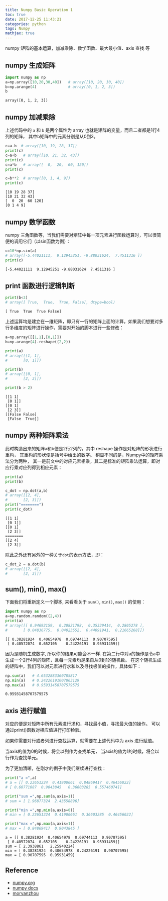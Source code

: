 ```yaml
---
title: Numpy Basic Operation 1 
toc: true
date: 2017-12-25 11:43:21
categories: python
tags: Numpy   
mathjax: true
---
```


numpy 矩阵的基本运算，加减乘除、数学函数、最大最小值、axis 查找 等

<!-- more -->

## numpy 生成矩阵

```python
import numpy as np
a=np.array([10,20,30,40])   # array([10, 20, 30, 40])
b=np.arange(4)              # array([0, 1, 2, 3])
b
```

    array([0, 1, 2, 3])

## numpy 加减乘除

上述代码中的 `a` 和 `b` 是两个属性为 array 也就是矩阵的变量，而且二者都是1行4列的矩阵， 其中b矩阵中的元素分别是从0到3。


```python
c=a-b  # array([10, 19, 28, 37])
print(c)
c=a+b   # array([10, 21, 32, 43])
print(c)
c=a*b   # array([  0,  20,  60, 120])
print(c)

c=b**2  # array([0, 1, 4, 9])
print(c)
```

    [10 19 28 37]
    [10 21 32 43]
    [  0  20  60 120]
    [0 1 4 9]


## numpy 数学函数

numpy 三角函数等，当我们需要对矩阵中每一项元素进行函数运算时，可以很简便的调用它们（以sin函数为例）：


```python
c=10*np.sin(a)  
# array([-5.44021111,  9.12945251, -9.88031624,  7.4511316 ])
print(c)
```

    [-5.44021111  9.12945251 -9.88031624  7.4511316 ]


## print 函数进行逻辑判断


```python
print(b<3)  
# array([ True,  True,  True, False], dtype=bool)
```

    [ True  True  True False]


上述运算均是建立在一维矩阵，即只有一行的矩阵上面的计算，如果我们想要对多行多维度的矩阵进行操作，需要对开始的脚本进行一些修改：


```python
a=np.array([[1,1],[0,1]])
b=np.arange(4).reshape((2,2))

print(a)
# array([[1, 1],
#       [0, 1]])

print(b)
# array([[0, 1],
#       [2, 3]])

print(b > 2)
```

    [[1 1]
     [0 1]]
    [[0 1]
     [2 3]]
    [[False False]
     [False  True]]


## numpy 两种矩阵乘法

此时构造出来的矩阵a和b便是2行2列的，其中 reshape 操作是对矩阵的形状进行重构， 其重构的形状便是括号中给出的数字。 稍显不同的是，Numpy中的矩阵乘法分为两种， 其一是前文中的对应元素相乘，其二是标准的矩阵乘法运算，即对应行乘对应列得到相应元素：


```python
print(a)
print(b)

c_dot = np.dot(a,b)
# array([[2, 4],
#       [2, 3]])
print("========")
print(c_dot)
```

    [[1 1]
     [0 1]]
    [[0 1]
     [2 3]]
    ========
    [[2 4]
     [2 3]]


除此之外还有另外的一种关于`dot`的表示方法，即：


```python
c_dot_2 = a.dot(b)
# array([[2, 4],
#       [2, 3]])
```

## sum(), min(), max()

下面我们将重新定义一个脚本, 来看看关于 `sum()`, `min()`, `max()` 的使用：


```python
import numpy as np
a=np.random.random((2,4))
print(a)
# array([[ 0.94692159,  0.20821798,  0.35339414,  0.2805278 ],
#       [ 0.04836775,  0.04023552,  0.44091941,  0.21665268]])
```

    [[ 0.38281924  0.40654978  0.69744113  0.90707595]
     [ 0.40572074  0.652105    0.24226191  0.95931459]]

因为是随机生成数字, 所以你的结果可能会不一样. 在第二行中对a的操作是令a中生成一个2行4列的矩阵，且每一元素均是来自从0到1的随机数。 在这个随机生成的矩阵中，我们可以对元素进行求和以及寻找极值的操作，具体如下：


```python
np.sum(a)   # 4.6532883360785817
np.min(a)   # 0.24226191007863129
np.max(a)   # 0.95931458707579575
```

    0.95931458707579575

## axis 进行赋值

对应的便是对矩阵中所有元素进行求和，寻找最小值，寻找最大值的操作。 可以通过print()函数对相应值进行打印检验。

如果你需要对行或者列进行查找运算，就需要在上述代码中为 axis 进行赋值。 

当axis的值为0的时候，将会以列作为查找单元， 当axis的值为1的时候，将会以行作为查找单元。

为了更加清晰，在刚才的例子中我们继续进行查找：


```python
print("a =",a)
# a = [[ 0.23651224  0.41900661  0.84869417  0.46456022]
# [ 0.60771087  0.9043845   0.36603285  0.55746074]]

print("sum =",np.sum(a,axis=1))
# sum = [ 1.96877324  2.43558896]

print("min =",np.min(a,axis=0))
# min = [ 0.23651224  0.41900661  0.36603285  0.46456022]

print("max =",np.max(a,axis=1))
# max = [ 0.84869417  0.9043845 ]
```

    a = [[ 0.38281924  0.40654978  0.69744113  0.90707595]
     [ 0.40572074  0.652105    0.24226191  0.95931459]]
    sum = [ 2.3938861   2.25940224]
    min = [ 0.38281924  0.40654978  0.24226191  0.90707595]
    max = [ 0.90707595  0.95931459]


## Reference

- [numpy.org][1]
- [numpy docs][2]
- [morvanzhou][3]

[1]: http://www.numpy.org/
[2]: https://docs.scipy.org/doc/numpy-dev/user/quickstart.html
[3]: https://morvanzhou.github.io